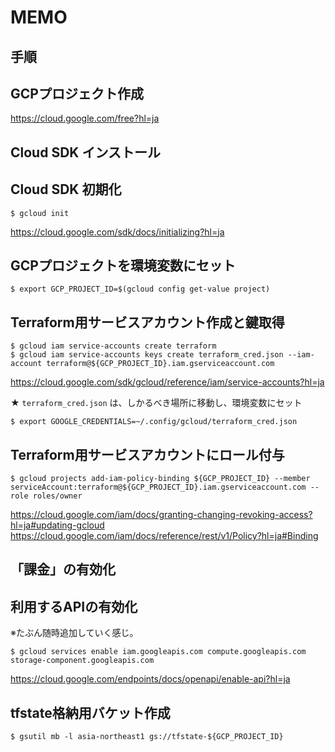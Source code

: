 # MEMO

## 手順

## GCPプロジェクト作成

https://cloud.google.com/free?hl=ja

## Cloud SDK インストール

## Cloud SDK 初期化

```
$ gcloud init
```

https://cloud.google.com/sdk/docs/initializing?hl=ja

## GCPプロジェクトを環境変数にセット

```
$ export GCP_PROJECT_ID=$(gcloud config get-value project)
```

## Terraform用サービスアカウント作成と鍵取得

```
$ gcloud iam service-accounts create terraform
$ gcloud iam service-accounts keys create terraform_cred.json --iam-account terraform@${GCP_PROJECT_ID}.iam.gserviceaccount.com
```

https://cloud.google.com/sdk/gcloud/reference/iam/service-accounts?hl=ja

★ `terraform_cred.json` は、しかるべき場所に移動し、環境変数にセット

```
$ export GOOGLE_CREDENTIALS=~/.config/gcloud/terraform_cred.json
```

## Terraform用サービスアカウントにロール付与

```
$ gcloud projects add-iam-policy-binding ${GCP_PROJECT_ID} --member serviceAccount:terraform@${GCP_PROJECT_ID}.iam.gserviceaccount.com --role roles/owner
```

https://cloud.google.com/iam/docs/granting-changing-revoking-access?hl=ja#updating-gcloud
https://cloud.google.com/iam/docs/reference/rest/v1/Policy?hl=ja#Binding

## 「課金」の有効化

## 利用するAPIの有効化
※たぶん随時追加していく感じ。

```
$ gcloud services enable iam.googleapis.com compute.googleapis.com storage-component.googleapis.com
```

https://cloud.google.com/endpoints/docs/openapi/enable-api?hl=ja

## tfstate格納用バケット作成

```
$ gsutil mb -l asia-northeast1 gs://tfstate-${GCP_PROJECT_ID}
```


